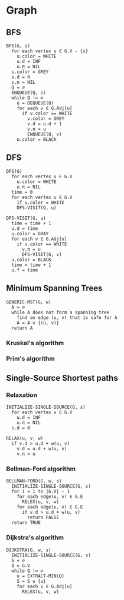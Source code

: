 # Graph

## BFS

```<b>tag</b>
BFS(G, s)
  for each vertex u ∈ G.V - {s}
    u.color = WHITE
    u.d = INF
    u.π = NIL
  s.color = GREY
  s.d = 0
  s.π = NIL
  Q = ∅
  ENQUEUE(Q, s)
  while Q != ∅
    u = DEQUEUE(Q)
    for each v ∈ G.Adj[u]
      if v.color == WHITE
        v.color = GREY
        v.d = u.d + 1
        v.π = u
        ENQUEUE(Q, v)
    u.color = BLACK
```

## DFS

```<b>tag</b>
DFS(G)
  for each vertex u ∈ G.V
    u.color = WHITE
    u.π = NIL
  time = 0
  for each vertex u ∈ G.V
    if u.color = WHITE
    DFS-VISIT(G, u)

DFS-VISIT(G, u)
  time = time + 1
  u.d = time
  u.color = GRAY
  for each v ∈ G.Adj[u]
    if v.color == WHITE
      v.π = u
      DFS-VISIT(G, v)
  u.color = BLACK
  time = time + 1
  u.f = time
```

## Minimum Spanning Trees

```<b>tag</b>
GENERIC-MST(G, w)
  A = ∅
  while A does not form a spanning tree
    find an edge (u, v) that is safe for A
    A = A ∪ {(u, v)}
  return A
```

### Kruskal's algorithm

### Prim's algorithm

## Single-Source Shortest paths

### Relaxation

```<b>tag</b>
INITIALIZE-SINGLE-SOURCE(G, s)
  for each vertex v ∈ G.V
    u.d = INF
    u.π = NIL
  s.d = 0

RELAX(u, v, w)
  if v.d > u.d + w(u, v)
    v.d = u.d + w(u, v)
    v.π = u
```

### Bellman-Ford algorithm

```<b>tag</b>
BELLMAN-FORD(G, w, s)
  INITIALIZE-SINGLE-SOURCE(G, s)
  for i = 1 to |G.V| - 1
    for each edge(u, v) ∈ G.E
      RELEX(u, v, w)
    for each edge(u, v) ∈ G.E
      if v.d > u.d + w(u, v)
        return FALSE
  return TRUE
```

### Dijkstra's algorithm

```<b>tag</b>
DIJKSTRA(G, w, s)
  INITIALIZE-SINGLE-SOURCE(G, s)
  S = ∅
  Q = G.V
  while Q != ∅
    u = EXTRACT-MIN(Q)
    S = S ∪ {u}
    for each v ∈ G.Adj[u]
      RELEX(u, v, w)
```
